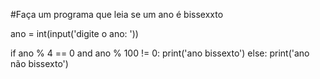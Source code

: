 #Faça um programa que leia se um  ano é bissexxto

ano = int(input('digite o ano: '))

if ano % 4 == 0 and ano % 100 != 0:
    print('ano  bissexto')
else:
    print('ano não bissexto')
